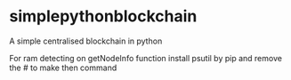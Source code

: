 # simplepythonblockchain
A simple centralised blockchain in python

For ram detecting on getNodeInfo function install psutil by pip and remove the # to make then command
